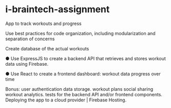 # i-braintech-assignment

App to track workouts and progress

Use best practices for code organization, including modularization and separation of concerns
 
Create database of the actual workouts

● Use ExpressJS to create a backend API that retrieves and stores workout data using Firebase.

● Use React to create a frontend dashboard:
workout data
progress over time

Bonus:
user authentication
data storage.
workout plans
social sharing
workout analytics.
tests for the backend API and/or frontend components.
Deploying the app to a cloud provider | Firebase Hosting.
